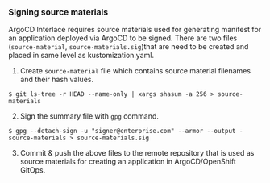 ### Signing source materials

ArgoCD Interlace requires source materials used for generating manifest for an application deployed via ArgoCD to be signed.  There are two files (`source-material`, `source-materials.sig`)that are need to be created and placed in same level as kustomization.yaml. 

1. Create `source-material` file which contains source material filenames and their hash values.
  ```
  $ git ls-tree -r HEAD --name-only | xargs shasum -a 256 > source-materials
  ```
  
2. Sign the summary file with `gpg` command.
  ```
  $ gpg --detach-sign -u "signer@enterprise.com" --armor --output - source-materials > source-materials.sig
  ```

3. Commit & push the above files to the remote repository that is used as source materials for creating an application in ArgoCD/OpenShift GitOps.
   
   
   
